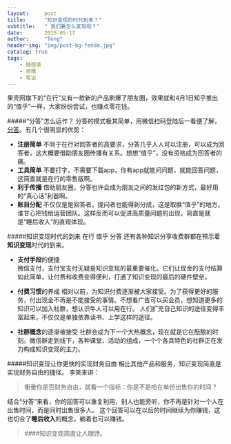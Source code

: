 ```yaml
---
layout:     post
title:      "知识变现的时代到来？"
subtitle:   " 我们要怎么变现呢？"
date:       2016-05-17
author:     "Teng"
header-img: "img/post-bg-fenda.jpg"
catalog: true
tags:
    - 随想录
    - 感慨
    - 笔记
---
```


果壳网旗下的“在行”又有一款新的产品刷爆了朋友圈，效果就和4月1日知乎推出的“值乎”一样，大家纷纷尝试，也赚点零花钱。

#####“分答”怎么运作？
分答的模式极其简单，用微信扫码登陆后一看便了解，[分答](http://fd.zaih.com/)。有几个很明显的优势：
- **注册简单** 不同于在行对回答者的高要求，分答几乎人人可以注册，可以成为回答者，这大概要借助朋友圈传播有关系。想想“值乎”，没有资格成为回答者的痛。
- **工具简单** 不要打字，不需要下载app，你有app就能问问题，就能回答问题，这简直就是在行的零售版啊。
- **利于传播** 借助朋友圈，分答也许会成为朋友之间的发红包的新方式，最好用的“真心话”利器啊。
- **账目分配** 不仅仅是是回答者，提问者也能得到分成，这是取胜“值乎”的地方，谁甘心把钱给运营团队。这样反而可以促进高质量问题的出现，简直是就是“睡后收入”的直观体现。

#####知识变现时代的到来
在行 值乎 分答 还有各种知识分享收费群都在预示着**知识变现**时代的到来。
- **支付手段**的便捷    
微信支付，支付宝支付无疑是知识变现的最重要催化。它们让现金的支付结算如此简单，让付费和收费变得便利，打通了知识变现的最后的硬件壁垒。
- **付费习惯**的养成
相对以前，为知识付费逐渐被大家接受。为了获得更好的服务，付出现金不再是不能接受的事情。不想看广告可以买会员，想知道更多的知识可以加入社群，想认识牛人可以用在行。
人们扩充自己知识的途径变得丰富起来，不仅仅是单独依靠读书、上学这样的途径。

- **社群概念**的逐渐被接受
社群会成为下一个大热概念，现在就是它在酝酿的时刻。微信群走到线下，各种课堂、活动的组成，一个个各具特色的社群正在发力构成知识变现的主力。

#####知识变现让你更快的实现财务自由
相比其他产品和服务，知识变现简直是实现财务自由的捷径。
李笑来讲：
> 衡量你是否财务自由，就看一个指标：你是不是哈在单份出售你的时间？

结合“分答”来看，你的回答可以重复利用，别人也能旁听，你不再是针对一个人在出售时间，而是同时出售很多人。
这个回答可以在以后的时间继续为你赚钱，这也切合了**睡后收入**的概念，躺着也可以赚钱。

> ####知识变现简直让人眼馋。 


